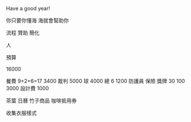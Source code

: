 Have a good year!

你只要你懂海
海就會幫助你

流程
贊助
簡化

人

預算

16000

餐費 9+2+6=17 3400
裁判 5000
球 4000
總 6 1200
防護員
保險
獎牌 30 100 3000
設計費 1000

茶葉 日曆 竹子商品 咖啡抵用券

收集衣服樣式
